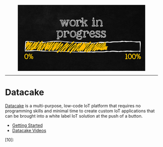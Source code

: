 <!--
Maintainer:   jeffskinnerbox@yahoo.com / www.jeffskinnerbox.me
Version:      0.0.0
-->


<div align="center">
<img src="https://raw.githubusercontent.com/jeffskinnerbox/blog/main/content/images/banners-bkgrds/work-in-progress.jpg" title="These materials require additional work and are not ready for general use." align="center" width=420px height=219px>
</div>


-----



# Datacake
[Datacake][01] is a multi-purpose, low-code IoT platform that requires no programming skills
and minimal time to create custom IoT applications
that can be brought into a white label IoT solution at the push of a button.

* [Getting Started](https://docs.datacake.de/)
* [Datacake Videos](https://www.youtube.com/channel/UCBaefzdBrYJe6HlRREsVIpA)



[01]:https://datacake.co/
[02]:
[03]:
[04]:
[05]:
[06]:
[07]:
[08]:
[09]:
[10]:
